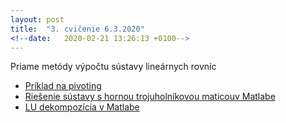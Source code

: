 ```yaml
---
layout: post
title:  "3. cvičenie 6.3.2020"
<!--date:   2020-02-21 13:26:13 +0100-->
---
```



Priame metódy výpočtu sústavy lineárnych rovníc
- [Príklad na pivoting](http://maslarova.github.io/cvicenie3/priklad_pivoting.pdf)
- [Riešenie sústavy s hornou trojuholníkovou maticouv Matlabe](http://maslarova.github.io/cvicenie3/troj_matice_priklad.m)<br />
- [LU dekompozícia v Matlabe](http://maslarova.github.io/cvicenie3/lu_decom.m)


